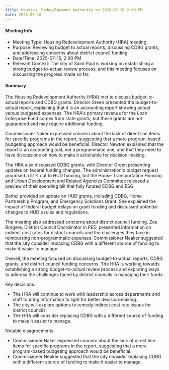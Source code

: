 ```yaml
---
title: Housing  Redevelopment Authority on 2025-07-16 2:00 PM
date: 2025-07-16
---
```

#### Meeting Info
* Meeting Type: Housing Redevelopment Authority (HRA) meeting
* Purpose: Reviewing budget to actual reports, discussing CDBG grants, and addressing concerns about district council funding
* Date/Time: 2025-07-16, 2:00 PM
* Relevant Context: The city of Saint Paul is working on establishing a strong budget-to-actual review process, and this meeting focuses on discussing the progress made so far.

#### Summary

The Housing Redevelopment Authority (HRA) met to discuss budget-to-actual reports and CDBG grants. Director Green presented the budget-to-actual report, explaining that it is an accounting report showing actual versus budgeted expenses. The HRA's primary revenue for the Loan Enterprise Fund comes from state grants, but these grants are not guaranteed and may require additional funding.

Commissioner Naker expressed concern about the lack of direct line items for specific programs in the report, suggesting that a more program-based budgeting approach would be beneficial. Director Newton explained that the report is an accounting tool, not a programmatic one, and that they need to have discussions on how to make it actionable for decision-making.

The HRA also discussed CDBG grants, with Director Green presenting updates on federal funding changes. The administration's budget request proposed a 51% cut to HUD funding, but the House Transportation Housing and Urban Development and Related Agencies Committee released a preview of their spending bill that fully funded CDBG and ESG.

Bethel provided an update on HUD grants, including CDBG, Home Partnership Program, and Emergency Solutions Grant. She explained the impact of federal budget delays on grant funding and discussed potential changes to HUD's rules and regulations.

The meeting also addressed concerns about district council funding. Zoe Borgere, District Council Coordinator in PED, presented information on indirect cost rates for district councils and the challenges they face in reimbursing non-programmatic expenses. Commissioner Neaker suggested that the city consider replacing CDBG with a different source of funding to make it easier to manage.

Overall, the meeting focused on discussing budget-to-actual reports, CDBG grants, and district council funding concerns. The HRA is working towards establishing a strong budget-to-actual review process and exploring ways to address the challenges faced by district councils in managing their funds.

Key decisions:

* The HRA will continue to work with leadership across departments and staff to bring information to light for better decision-making.
* The city will explore options to remedy indirect cost rate issues for district councils.
* The HRA will consider replacing CDBG with a different source of funding to make it easier to manage.

Notable disagreements:

* Commissioner Naker expressed concern about the lack of direct line items for specific programs in the report, suggesting that a more program-based budgeting approach would be beneficial.
* Commissioner Neaker suggested that the city consider replacing CDBG with a different source of funding to make it easier to manage.

